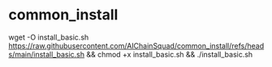 # common_install

wget -O install_basic.sh https://raw.githubusercontent.com/AIChainSquad/common_install/refs/heads/main/install_basic.sh && chmod +x install_basic.sh && ./install_basic.sh

